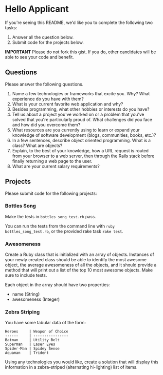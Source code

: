 # Hello Applicant

If you're seeing this README, we'd like you to complete the following two tasks:

1. Answer all the question below.
2. Submit code for the projects below.

**IMPORTANT** Please do not fork this gist. If you do, other candidates will be able to see your code and benefit.

## Questions

Please answer the following questions.

1. Name a few technologies or frameworks that excite you. Why? What experience do you have with them?
2. What is your current favorite web application and why?
3. Besides programming, what other hobbies or interests do you have?
4. Tell us about a project you've worked on or a problem that you've solved that you're particularly proud of. What challenges did you face and how did you overcome them?
5. What resources are you currently using to learn or expand your knowledge of software development (blogs, communities, books, etc.)?
6. In a few sentences, describe object oriented programming. What is a class? What are objects?
7. Explain, to the best of your knowledge, how a URL request is routed from your browser to a web server, then through the Rails stack before finally returning a web page to the user.
8. What are your current salary requirements?

## Projects

Please submit code for the following projects:

### Bottles Song

Make the tests in `bottles_song_test.rb` pass.

You can run the tests from the command line with `ruby bottles_song_test.rb`, or the provided rake task `rake test`.

### Awesomeness

Create a Ruby class that is initialized with an array of objects. Instances of your newly created class should be able to identify the most awesome object, the average awesomeness of all the objects, and it should provide a method that will print out a list of the top 10 most awesome objects. Make sure to include tests.

Each object in the array should have two properties:

- name (String)
- awesomeness (Integer)

### Zebra Striping

You have some tabular data of the form:

```
Heroes     | Weapon of Choice
------     | ----------------
Batman     | Utility Belt
Superman   | Laser Eyes
Spider-Man | Spidey Sense
Aquaman    | Trident
```

Using any technologies you would like, create a solution that will display this information in a zebra-striped (alternating hi-lighting) list of items.
